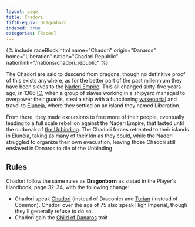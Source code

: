 ```yaml
---
layout: page
title: Chadori
fifth-equiv: Dragonborn
indexed: true
categories: [Races]
---
```


{% include raceBlock.html name="Chadori" origin="Danaros" home="Liberation" nation="Chadori Republic" nationlink="/nations/chadori_republic" %}

The Chadori are said to descend from dragons, though no definitive proof of this exists anywhere, as for the better part of the past millennium
they have been slaves to the [Naderi Empire](/nations/naderi_empire). This all changed sixty-five years ago, in 1366 [IC](/general/calendar), when a group of slaves
working in a shipyard managed to overpower their guards, steal a ship with a functioning [wakeportal](/items/wakeportal) and travel to [Eluneia](/locations/eluneia), where
they settled on an island they named Liberation.

From there, they made excursions to free more of their people, eventually leading to a full scale rebellion against the
Naderi Empire, that lasted until the outbreak of [the Unbinding](/history/the-unbinding). The Chadori forces retreated to their
islands in Eluneia, taking as many of their kin as they could, while the Naderi struggled to organize their own evacuation, leaving
those Chadori still enslaved in Danaros to die of the Unbinding.

## Rules

Chadori follow the same rules as **Dragonborn** as stated in the Player's Handbook, page 32-34, with the following change:

- Chadori speak [Chadori](/general/languages) (instead of Draconic) and [Turian](/general/languages) (instead of Common). Chadori over the age of 75 also speak High Imperial, though they'll generally refuse to do so.
- Chadori gain the [Child of Danaros](/rules/child_of_danaros) trait
